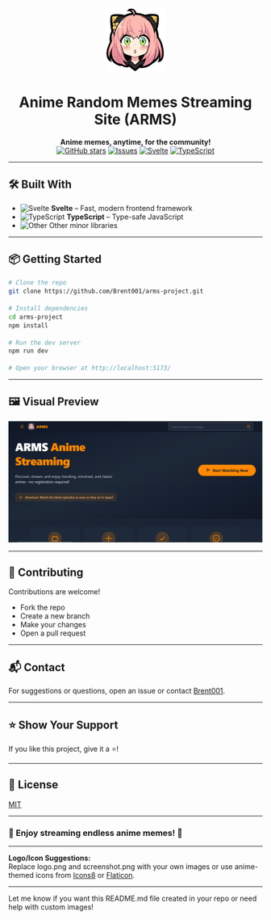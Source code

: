 <p align="center">
  <img src="https://raw.githubusercontent.com/Brent001/arms-project/main/static/assets/logo.png" alt="ARMS Logo" width="120"/>
</p>

<h1 align="center">Anime Random Memes Streaming Site (ARMS)</h1>

<p align="center">
  <b>Anime memes, anytime, for the community!</b><br>
  <a href="https://github.com/Brent001/arms-project"><img src="https://img.shields.io/github/stars/Brent001/arms-project?style=social" alt="GitHub stars"></a>
  <a href="https://github.com/Brent001/arms-project/issues"><img src="https://img.shields.io/github/issues/Brent001/arms-project" alt="Issues"></a>
  <a href="#"><img src="https://img.shields.io/badge/Svelte-%23FF3E00.svg?style=flat&logo=svelte&logoColor=white" alt="Svelte"></a>
  <a href="#"><img src="https://img.shields.io/badge/TypeScript-%23007ACC.svg?style=flat&logo=typescript&logoColor=white" alt="TypeScript"></a>
</p>

---

## 🛠️ Built With

- <img src="https://img.shields.io/badge/Svelte-%23FF3E00.svg?style=flat&logo=svelte&logoColor=white" alt="Svelte" height="20"/> **Svelte** – Fast, modern frontend framework
- <img src="https://img.shields.io/badge/TypeScript-%23007ACC.svg?style=flat&logo=typescript&logoColor=white" alt="TypeScript" height="20"/> **TypeScript** – Type-safe JavaScript
- <img src="https://img.shields.io/badge/Other-0.5%25-lightgrey" alt="Other" height="20"/> Other minor libraries

---

## 📦 Getting Started

```bash
# Clone the repo
git clone https://github.com/Brent001/arms-project.git

# Install dependencies
cd arms-project
npm install

# Run the dev server
npm run dev

# Open your browser at http://localhost:5173/
```

---

## 🖼️ Visual Preview

<p align="center">
  <img src="https://raw.githubusercontent.com/Brent001/arms-project/main/screenshot.png" alt="App Screenshot" width="600"/>
</p>

---

## 🤝 Contributing

Contributions are welcome!
- Fork the repo
- Create a new branch
- Make your changes
- Open a pull request

---

## 📬 Contact

For suggestions or questions, open an issue or contact [Brent001](https://github.com/Brent001).

---

## ⭐ Show Your Support

If you like this project, give it a ⭐️!

---

## 📄 License

[MIT](LICENSE)

---

### 🎉 Enjoy streaming endless anime memes! 🎉

---

**Logo/Icon Suggestions:**  
Replace logo.png and screenshot.png with your own images or use anime-themed icons from [Icons8](https://icons8.com/icons/set/anime) or [Flaticon](https://www.flaticon.com/search?word=anime).

---

Let me know if you want this README.md file created in your repo or need help with custom images!
